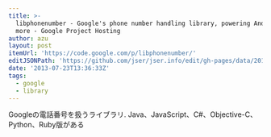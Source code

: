 ```yaml
---
title: >-
  libphonenumber - Google's phone number handling library, powering Android and
  more - Google Project Hosting
author: azu
layout: post
itemUrl: 'https://code.google.com/p/libphonenumber/'
editJSONPath: 'https://github.com/jser/jser.info/edit/gh-pages/data/2013/07/index.json'
date: '2013-07-23T13:36:33Z'
tags:
  - google
  - library
---
```

Googleの電話番号を扱うライブラリ. Java、JavaScript、C#、Objective-C、Python、Ruby版がある
